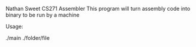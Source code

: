 Nathan Sweet
CS271
Assembler
This program will turn assembly code into binary to be run by a machine

Usage:

./main ./folder/file